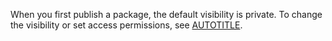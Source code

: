 When you first publish a package, the default visibility is private. To change the visibility or set access permissions, see [AUTOTITLE](/packages/learn-github-packages/configuring-a-packages-access-control-and-visibility).

